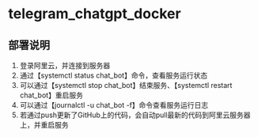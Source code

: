 # telegram_chatgpt_docker
## 部署说明
1. 登录阿里云，并连接到服务器
2. 通过【systemctl status chat_bot】命令，查看服务运行状态
3. 可以通过【systemctl stop chat_bot】结束服务、【systemctl restart chat_bot】重启服务
4. 可以通过【journalctl -u chat_bot -f】命令查看服务运行日志
5. 若通过push更新了GitHub上的代码，会自动pull最新的代码到阿里云服务器上，并重启服务
